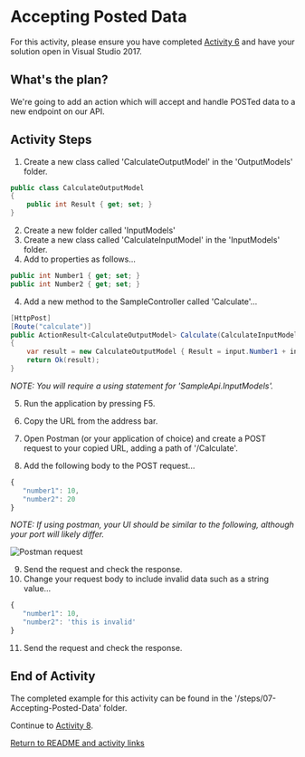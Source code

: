 # Accepting Posted Data

For this activity, please ensure you have completed [Activity 6](06-BindingFromRouteParameters.md) and have your solution open in Visual Studio 2017.

## What's the plan?

We're going to add an action which will accept and handle POSTed data to a new endpoint on our API.

## Activity Steps

1. Create a new class called 'CalculateOutputModel' in the 'OutputModels' folder.

``` csharp
public class CalculateOutputModel
{
    public int Result { get; set; }
}
```

2. Create a new folder called 'InputModels'
3. Create a new class called 'CalculateInputModel' in the 'InputModels' folder.
4. Add to properties as follows...

``` csharp
public int Number1 { get; set; }
public int Number2 { get; set; }
```

4. Add a new method to the SampleController called 'Calculate'...

``` csharp
[HttpPost]
[Route("calculate")]
public ActionResult<CalculateOutputModel> Calculate(CalculateInputModel input)
{
    var result = new CalculateOutputModel { Result = input.Number1 + input.Number2 };
    return Ok(result);
}
```
*NOTE: You will require a using statement for 'SampleApi.InputModels'.*

5. Run the application by pressing F5.

6. Copy the URL from the address bar.

7. Open Postman (or your application of choice) and create a POST request to your copied URL, adding a path of '/Calculate'.
8. Add the following body to the POST request...

``` javascript
{
   "number1": 10,
   "number2": 20
}
```

*NOTE: If using postman, your UI should be similar to the following, although your port will likely differ.*

![Postman request](../images/1-PostmanRequest.png "Postman request")

9. Send the request and check the response.
10. Change your request body to include invalid data such as a string value...

``` javascript
{
   "number1": 10,
   "number2": 'this is invalid'
}
```

11. Send the request and check the response.

## End of Activity

The completed example for this activity can be found in the '/steps/07-Accepting-Posted-Data' folder.

Continue to [Activity 8](08-Configuration.md).

[Return to README and activity links](../README.md)